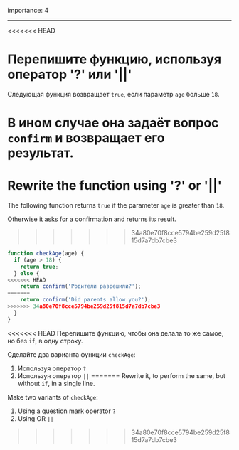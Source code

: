 importance: 4

---

<<<<<<< HEAD
# Перепишите функцию, используя оператор '?' или '||'

Следующая функция возвращает `true`, если параметр `age` больше `18`.

В ином случае она задаёт вопрос `confirm` и возвращает его результат.
=======
# Rewrite the function using '?' or '||'

The following function returns `true` if the parameter `age` is greater than `18`.

Otherwise it asks for a confirmation and returns its result.
>>>>>>> 34a80e70f8cce5794be259d25f815d7a7db7cbe3

```js
function checkAge(age) {
  if (age > 18) {
    return true;
  } else {
<<<<<<< HEAD
    return confirm('Родители разрешили?');
=======
    return confirm('Did parents allow you?');
>>>>>>> 34a80e70f8cce5794be259d25f815d7a7db7cbe3
  }
}
```

<<<<<<< HEAD
Перепишите функцию, чтобы она делала то же самое, но без `if`, в одну строку.

Сделайте два варианта функции `checkAge`:

1. Используя оператор `?`
2. Используя оператор `||`
=======
Rewrite it, to perform the same, but without `if`, in a single line.

Make two variants of `checkAge`:

1. Using a question mark operator `?`
2. Using OR `||`
>>>>>>> 34a80e70f8cce5794be259d25f815d7a7db7cbe3
